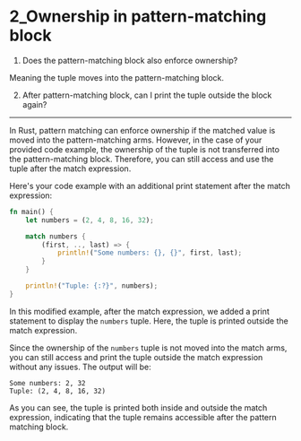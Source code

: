 # 2_Ownership in pattern-matching block

1. Does the pattern-matching block also enforce ownership? 

Meaning the tuple moves into the pattern-matching block. 

2. After pattern-matching block, can I print the tuple outside the block again?

___


In Rust, pattern matching can enforce ownership if the matched value is moved into the pattern-matching arms. However, in the case of your provided code example, the ownership of the tuple is not transferred into the pattern-matching block. Therefore, you can still access and use the tuple after the match expression.

Here's your code example with an additional print statement after the match expression:

```rust
fn main() {
    let numbers = (2, 4, 8, 16, 32);

    match numbers {
        (first, .., last) => {
            println!("Some numbers: {}, {}", first, last);
        }
    }

    println!("Tuple: {:?}", numbers);
}
```

In this modified example, after the match expression, we added a print statement to display the `numbers` tuple. Here, the tuple is printed outside the match expression.

Since the ownership of the `numbers` tuple is not moved into the match arms, you can still access and print the tuple outside the match expression without any issues. The output will be:

```
Some numbers: 2, 32
Tuple: (2, 4, 8, 16, 32)
```

As you can see, the tuple is printed both inside and outside the match expression, indicating that the tuple remains accessible after the pattern matching block.